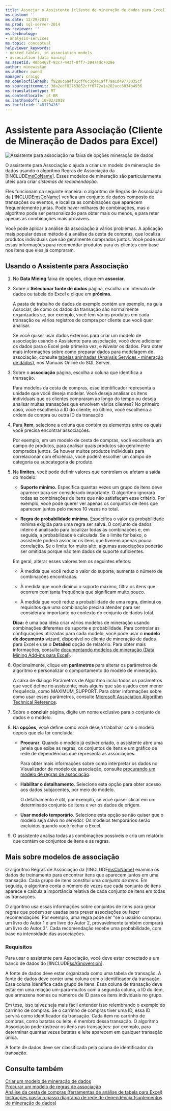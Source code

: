 ```yaml
---
title: Associar o Assistente (cliente de mineração de dados para Excel) | Microsoft Docs
ms.custom: ''
ms.date: 12/29/2017
ms.prod: sql-server-2014
ms.reviewer: ''
ms.technology:
- analysis-services
ms.topic: conceptual
helpviewer_keywords:
- nested tables, in association models
- association [data mining]
ms.assetid: 4db6462f-93c7-443f-8ff7-39474dc7029e
author: minewiskan
ms.author: owend
manager: craigg
ms.openlocfilehash: f9288c6a4f01cff6c3c4a19ff79a1d49775035cf
ms.sourcegitcommit: 3da2edf82763852cff6772a1a282ace3034b4936
ms.translationtype: MT
ms.contentlocale: pt-BR
ms.lasthandoff: 10/02/2018
ms.locfileid: "48179426"
---
```

# <a name="associate-wizard-data-mining-client-for-excel"></a>Assistente para Associação (Cliente de Mineração de Dados para Excel)
  ![Assistente para associação na faixa de opções mineração de dados](media/dmc-associate.gif "Assistente para associação na faixa de opções mineração de dados")  
  
 O assistente para Associação o ajuda a criar um modelo de mineração de dados usando o algoritmo Regras de Associação da [!INCLUDE[msCoName](../includes/msconame-md.md)]. Esses modelos de mineração são particularmente úteis para criar *sistemas de recomendação*.  
  
 Eles funcionam da seguinte maneira: o algoritmo de Regras de Associação da [!INCLUDE[msCoName](../includes/msconame-md.md)] verifica um conjunto de dados composto de transações ou eventos, e localiza as combinações que aparecem frequentemente juntas. Pode haver milhares de combinações, mas o algoritmo pode ser personalizado para obter mais ou menos, e para reter apenas as combinações mais prováveis.  
  
 Você pode aplicar a análise da associação a vários problemas. A aplicação mais popular desse método é a análise da cesta de compras, que localiza produtos individuais que são geralmente comprados juntos. Você pode usar essas informações para recomendar produtos para os clientes com base nos itens que eles já compraram.  
  
## <a name="using-the-associate-wizard"></a>Usando o Assistente para Associação  
  
1.  No **Data Mining** faixa de opções, clique em **associar**.  
  
2.  Sobre o **Selecionar fonte de dados** página, escolha um intervalo de dados ou tabela do Excel e clique em **próxima**.  
  
     A pasta de trabalho de dados de exemplo contém um exemplo, na guia Associar, de como os dados da transação são normalmente organizados se, por exemplo, você tem vários produtos em cada transação ou vários registros de compra por cliente que você quer analisar.  
  
     Se você quiser usar dados externos para criar um modelo de associação usando o Assistente para associação, você deve adicionar os dados para o Excel pela primeira vez, e *Nivelar* os dados. Para obter mais informações sobre como preparar dados para modelagem de associação, consulte [tabelas aninhadas &#40;Analysis Services - mineração de dados&#41;](data-mining/nested-tables-analysis-services-data-mining.md), nos Manuais Online do SQL Server.  
  
3.  Sobre o **associação** página, escolha a coluna que identifica a transação.  
  
     Para modelos da cesta de compras, esse identificador representa a unidade que você deseja modelar. Você deseja analisar os itens individuais que os clientes compraram ao longo do tempo ou deseja analisar muitas transações que envolvem vários clientes? No primeiro caso, você escolheria a ID do cliente; no último, você escolheria a ordem de compra ou outra ID da transação  
  
4.  Para **Item**, selecione a coluna que contém os elementos entre os quais você precisa encontrar associações.  
  
     Por exemplo, em um modelo de cesta de compras, você escolheria um campo de produtos, para analisar quais produtos são geralmente comprados juntos. Se houver muitos produtos individuais para correlacionar com eficiência, você poderá escolher um campo de categoria ou subcategoria de produto.  
  
5.  Na **limites**, você pode definir valores que controlam ou afetam a saída do modelo:  
  
    -   **Suporte mínimo.** Especifica quantas vezes um grupo de itens deve aparecer para ser considerado importante. O algoritmo ignorará todas as combinações de itens que não satisfaçam esse critério. Por exemplo, você pode querer ver apenas os conjuntos de itens que aparecem juntos pelo menos 10 vezes no total.  
  
    -   **Regra de probabilidade mínima**. Especifica o valor da probabilidade mínima exigida para uma regra ser salva. O conjunto de dados inteiro é analisado para localizar todas as combinações e, em seguida, a probabilidade é calculada. Se o limite for baixo, o assistente poderá associar os itens que tiverem apenas pouca correlação. Se o limite for muito alto, algumas associações poderão ser omitidas porque não tem dados de suporte suficientes.  
  
     Em geral, alterar esses valores tem os seguintes efeitos:  
  
    -   À medida que você reduz o valor do suporte, aumenta o número de combinações encontradas.  
  
    -   À medida que você diminui o suporte máximo, filtra os itens que ocorrem com tanta frequência que significam muito pouco.  
  
    -   À medida que você reduz a probabilidade de uma regra, diminui os requisitos que uma combinação precisa atender para ser considerara importante no contexto do conjunto de dados total.  
  
     **Dica:** é uma boa ideia criar vários modelos de mineração usando combinações diferentes de suporte e probabilidade. Para controlar as configurações utilizadas para cada modelo, você pode usar o **modelo de documento** wizard, disponível no cliente de mineração de dados para Excel e use o **Detailed** opção de relatório. Para obter mais informações, consulte [documentando modelos de mineração &#40;Data Mining Add-ins para Excel&#41;](documenting-mining-models-data-mining-add-ins-for-excel.md).  
  
6.  Opcionalmente, clique em **parâmetros** para alterar os parâmetros de algoritmo e personalizar o comportamento do modelo de mineração.  
  
     A caixa de diálogo Parâmetros de Algoritmo inclui todos os parâmetros que você define no assistente, mais alguns que são usados com menor frequência, como MAXIMUM_SUPPORT. Para obter informações sobre como usar esses parâmetros, consulte [Microsoft Association Algorithm Technical Reference](data-mining/microsoft-association-algorithm-technical-reference.md).  
  
7.  Sobre o **concluir** página, digite um nome exclusivo para o conjunto de dados e o modelo.  
  
8.  Na **opções**, você define como você deseja trabalhar com o modelo depois que ela for concluída:  
  
    -   **Procurar**.  Quando o modelo já estiver criado, o assistente abre uma janela que exibe as regras, os conjuntos de itens e um gráfico de rede de dependências que representa as associações.  
  
         Para obter mais informações sobre como interpretar os dados no Visualizador de modelo de associação, consulte [procurando um modelo de regras de associação](browsing-an-association-rules-model.md).  
  
    -   **Habilitar o detalhamento**. Selecione esta opção para obter acesso aos dados subjacentes, por meio do modelo.  
  
         O detalhamento é útil, por exemplo, se você quiser clicar em um determinado conjunto de itens e ver os dados de origem.  
  
    -   **Usar modelo temporário**. Selecione esta opção se não quiser que o modelo seja salvo no servidor. Os modelos temporários serão excluídos quando você fechar o Excel.  
  
9. O assistente analisa todas as combinações possíveis e cria um relatório que contém os conjuntos de itens e as regras.  
  
## <a name="more-about-association-models"></a>Mais sobre modelos de associação  
 O algoritmo Regras de Associação da [!INCLUDE[msCoName](../includes/msconame-md.md)] examina os dados de treinamento para encontrar itens que aparecem juntos em uma transação. Cada grupo de itens constitui uma *conjunto de itens*. Em seguida, o algoritmo conta o número de vezes que cada conjunto de itens aparece e calcula a importância relativa de cada conjunto de itens em todas as transações.  
  
 O algoritmo usa essas informações sobre conjuntos de itens para gerar regras que podem ser usadas para prever associações ou fazer recomendações. Por exemplo, uma regra pode ser "se o usuário comprou um livro do Autor 1 e um livro do Autor 2, provavelmente também comprará um livro do Autor 3". Cada recomendação recebe uma probabilidade, com base na intensidade das associações.  
  
### <a name="requirements"></a>Requisitos  
 Para usar o assistente para Associação, você deve estar conectado a um banco de dados do [!INCLUDE[ssASnoversion](../includes/ssasnoversion-md.md)].  
  
 A fonte de dados deve estar organizada como uma tabela de transação. A fonte de dados deve conter uma coluna com o identificador da transação. Essa coluna identifica cada grupo de itens. Essa coluna de transação deve estar em uma relação um-para-muitos com a segunda coluna, a ID do item, que armazena nomes ou números de ID para os itens individuais no grupo.  
  
 Em tese, isso talvez seja mais fácil entender isso relembrando o exemplo do carrinho de compras. Se o carrinho de compras tiver uma ID, essa ID servirá como identificador da transação. Cada item no carrinho de compras, como batatas ou leite, é membro dessa transação. O algoritmo Associação pode rastrear os itens nas transações: por exemplo, para determinar quantas vezes batatas e leite aparecem em qualquer transação única.  
  
 A fonte de dados deve ser classificada pela coluna de identificador da transação.  
  
## <a name="see-also"></a>Consulte também  
 [Criar um modelo de mineração de dados](creating-a-data-mining-model.md)   
 [Procurar um modelo de regras de associação](browsing-an-association-rules-model.md)   
 [Análise da cesta de compras &#40;ferramentas de análise de tabela para Excel&#41;](shopping-basket-analysis-table-analysistools-for-excel.md)   
 [Instruções passo a passo diagrama de rede de dependência &#40;suplementos de mineração de dados&#41;](dependency-network-diagram-walkthrough-data-mining-add-ins.md)  
  
  
